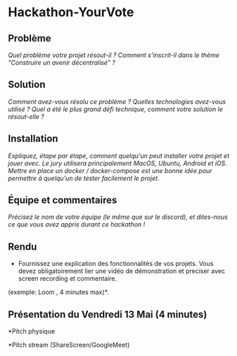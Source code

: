 # Hackathon-YourVote

## Problème
*Quel problème votre projet résout-il ? Comment s'inscrit-il dans le thème "Construire un avenir décentralisé" ?*

## Solution
*Comment avez-vous résolu ce problème ? Quelles technologies avez-vous utilisé ? Quel a été le plus grand défi technique, comment votre solution le résout-elle ?*

## Installation
*Expliquez, étape par étape, comment quelqu'un peut installer votre projet et jouer avec. Le jury utilisera principalement MacOS, Ubuntu, Android et iOS. Mettre en place un docker / docker-compose est une bonne idée pour permettre à quelqu'un de tester facilement le projet.*

## Équipe et commentaires
*Précisez le nom de votre équipe (le même que sur le discord), et dites-nous ce que vous avez appris durant ce hackathon !*

## Rendu
* Fournissez une explication des fonctionnalités de vos projets. Vous devez obligatoirement lier une vidéo de démonstration et preciser avec screen recording et commentaire.

(exemple: Loom , 4 minutes max)*.

## Présentation du Vendredi 13 Mai (4 minutes) 

*Pitch physique 

 *Pitch stream (ShareScreen/GoogleMeet)
